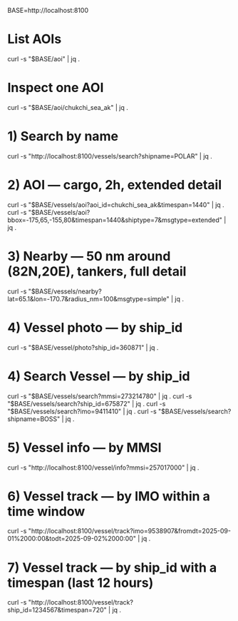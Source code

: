 BASE=http://localhost:8100


# List AOIs
curl -s "$BASE/aoi" | jq .

# Inspect one AOI
curl -s "$BASE/aoi/chukchi_sea_ak" | jq .

# 1) Search by name
curl -s "http://localhost:8100/vessels/search?shipname=POLAR" | jq .

# 2) AOI — cargo, 2h, extended detail
curl -s "$BASE/vessels/aoi?aoi_id=chukchi_sea_ak&timespan=1440" | jq .
curl -s "$BASE/vessels/aoi?bbox=-175,65,-155,80&timespan=1440&shiptype=7&msgtype=extended" | jq .

# 3) Nearby — 50 nm around (82N,20E), tankers, full detail
curl -s "$BASE/vessels/nearby?lat=65.1&lon=-170.7&radius_nm=100&msgtype=simple" | jq .

# 4) Vessel photo — by ship_id
curl -s "$BASE/vessel/photo?ship_id=360871" | jq .

# 4) Search Vessel — by ship_id
curl -s "$BASE/vessels/search?mmsi=273214780" | jq .
curl -s "$BASE/vessels/search?ship_id=675872" | jq .
curl -s "$BASE/vessels/search?imo=9411410" | jq .
curl -s "$BASE/vessels/search?shipname=BOSS" | jq .

# 5) Vessel info — by MMSI
curl -s "http://localhost:8100/vessel/info?mmsi=257017000" | jq .

# 6) Vessel track — by IMO within a time window
curl -s "http://localhost:8100/vessel/track?imo=9538907&fromdt=2025-09-01%2000:00&todt=2025-09-02%2000:00" | jq .

# 7) Vessel track — by ship_id with a timespan (last 12 hours)
curl -s "http://localhost:8100/vessel/track?ship_id=1234567&timespan=720" | jq .

